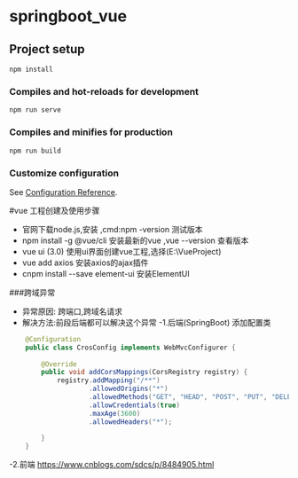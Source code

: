 # springboot_vue

## Project setup
```
npm install
```

### Compiles and hot-reloads for development
```
npm run serve
```

### Compiles and minifies for production
```
npm run build
```

### Customize configuration
See [Configuration Reference](https://cli.vuejs.org/config/).


#vue 工程创建及使用步骤
- 官网下载node.js,安装 ,cmd:npm -version 测试版本
- npm install -g @vue/cli  安装最新的vue ,vue --version 查看版本
- vue ui (3.0) 使用ui界面创建vue工程,选择(E:\VueProject)
- vue add axios 安装axios的ajax插件
-  cnpm install --save element-ui 安装ElementUI



###跨域异常
- 异常原因: 跨端口,跨域名请求
- 解决方法:前段后端都可以解决这个异常
-1.后端(SpringBoot)
   添加配置类
```java
    @Configuration
    public class CrosConfig implements WebMvcConfigurer {
    
        @Override
        public void addCorsMappings(CorsRegistry registry) {
            registry.addMapping("/**")
                    .allowedOrigins("*")
                    .allowedMethods("GET", "HEAD", "POST", "PUT", "DELETE", "OPTIONS")
                    .allowCredentials(true)
                    .maxAge(3600)
                    .allowedHeaders("*");
    
        }
    }
```

-2.前端 https://www.cnblogs.com/sdcs/p/8484905.html